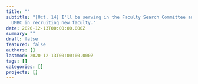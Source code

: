 ```yaml
---
title: ""
subtitle: "[Oct. 14] I'll be serving in the Faculty Search Committee and helping
  UMBC in recruiting new faculty."
date: 2020-12-13T00:00:00.000Z
summary: ""
draft: false
featured: false
authors: []
lastmod: 2020-12-13T00:00:00.000Z
tags: []
categories: []
projects: []
---
```

